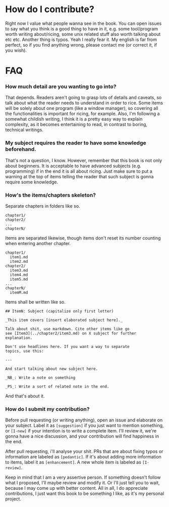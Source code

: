 
# How do I contribute?

Right now I value what people wanna see in the book. You can open
issues to say what you think is a good thing to have in it, e.g. some
tool/program worth writing about/ricing, some unix related stuff
also worth talking about etc etc. Another thing is typos. Yeah
I really fear it. My english is far from perfect, so if you find
anything wrong, please contact me (or correct it, if you wish).

# FAQ

### How much detail are you wanting to go into?

That depends. Readers aren't going to grasp lots of details and
caveats, so talk about what the reader needs to understand in
order to rice. Some items will be solely about one program (like a
window manager), so covering all the functionalities is important for
ricing, for example. Also, I'm following a somewhat childish writing,
I think it is a pretty easy way to explain complexity, as it becomes
entertaining to read, in contrast to boring, technical writings.

### My subject requires the reader to have some knowledge beforehand.

That's not a question, I know. However, remember that this book is
not only about beginners. It is acceptable to have advanced subjects
(e.g. programming) if in the end it is all about ricing. Just make
sure to put a warning at the top of items telling the reader that
such subject is gonna require some knowledge.

### How's the items/chapters skeleton?

Separate chapters in folders like so.

    chapter1/
    chapter2/
    ... 
    chapterN/

Items are separated likewise, though items don't reset its number
counting when entering another chapter.

    chapter1/
      item1.md
      item2.md
    chapter2/
      item3.md
      item4.md
      item5.md
    ...
    chapterN/
      itemM.md

Items shall be written like so.

    ## ItemN: Subject (capitalize only first letter)

    _This item covers [insert elaborated subject here]._

    Talk about shit, use markdown. Cite other items like go
    see [Item3](../chapter2/item3.md) on X subject for further
    explanation.

    Don't use headlines here. If you want a way to separate
    topics, use this:

    ---

    And start talking about new subject here.

    _NB_: Write a note on something

    _PS_: Write a sort of related note in the end.

And that's about it.

### How do I submit my contribution?

Before pull requesting (or writing anything), open an issue and
elaborate on your subject. Label it as `[suggestion]` if you just want
to mention something, or `[I-new]` if your intention is to write a
complete item. I'll review it, we're gonna have a nice discussion,
and your contribution will find happiness in the end.

After pull requesting, i'll analyse your shit. PRs that are about
fixing typos or information are labeled as `[pedantic]`. If it's about
adding more information to items, label it as `[enhancement]`. A new
whole item is labeled as `[I-review]`.

Keep in mind that I am a very assertive person. If something
doesn't follow what I proposed, I'll maybe review and modify it.
Or I'll just tell you to wait, because I may come up with better
content. All in all, I do appreciate contributions, I just want
this book to be something I like, as it's my personal project.

